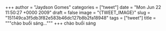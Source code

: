 
+++
author = "Jaydson Gomes"
categories = ["tweet"]
date = "Mon Jun 22 11:50:27 +0000 2009"
draft = false
image = "{TWEET_IMAGE}"
slug = "151149ca3f5db3f82e583b46dc127b8b2fa18948"
tags = ["tweet"]
title = """chào buổi sáng..."""
+++
chào buổi sáng
